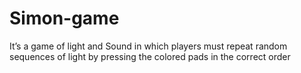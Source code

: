 # Simon-game
It’s a game of light and Sound in which players must repeat random sequences of light by pressing the colored pads in the correct order
